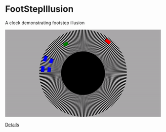 # FootStepIllusion
A clock demonstrating footstep illusion


![Footstep Illusion Animation](https://github.com/g-ar/ProjectGifs/blob/master/FootstepIllusion.gif)


[Details](http://anstislab.ucsd.edu/2012/11/20/furrow-illusions-peripheral-motion/)
